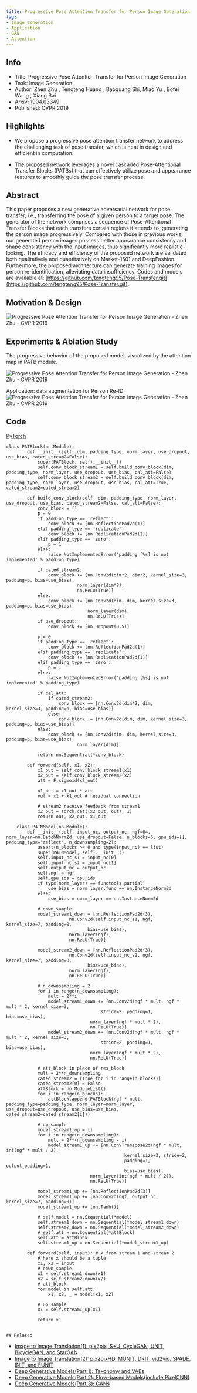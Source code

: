 ```yaml
---
title: Progressive Pose Attention Transfer for Person Image Generation - Zhen Zhu - CVPR 2019
tag:
- Image Generation
- Application
- GAN
- Attention
---
```




## Info

- Title: Progressive Pose Attention Transfer for Person Image Generation
- Task: Image Generation
- Author: Zhen Zhu , Tengteng Huang , Baoguang Shi, Miao Yu , Bofei Wang , Xiang Bai
- Arxiv: [1904.03349](https://arxiv.org/abs/1904.03349)
- Published: CVPR 2019

## Highlights

- We propose a progressive pose attention transfer network to address the challenging task of pose transfer, which is neat in design and efficient in computation.

- The proposed network leverages a novel cascaded Pose-Attentional Transfer Blocks (PATBs) that can effectively utilize pose and appearance features to smoothly guide the pose transfer process.

## Abstract

This paper proposes a new generative adversarial network for pose transfer, i.e., transferring the pose of a given person to a target pose. The generator of the network comprises a sequence of Pose-Attentional Transfer Blocks that each transfers certain regions it attends to, generating the person image progressively. Compared with those in previous works, our generated person images possess better appearance consistency and shape consistency with the input images, thus significantly more realistic-looking. The efficacy and efficiency of the proposed network are validated both qualitatively and quantitatively on Market-1501 and DeepFashion. Furthermore, the proposed architecture can generate training images for person re-identification, alleviating data insufficiency. Codes and models are available at: [https://github.com/tengteng95/Pose-Transfer.git](https://github.com/tengteng95/Pose-Transfer.git).

## Motivation & Design

![Progressive Pose Attention Transfer for Person Image Generation - Zhen Zhu - CVPR 2019](https://i.imgur.com/zzVHnnv.png)



## Experiments & Ablation Study

The progressive behavior of the proposed model, visualized by the attention map in PATB module.

![Progressive Pose Attention Transfer for Person Image Generation - Zhen Zhu - CVPR 2019](https://i.imgur.com/kUoitFR.png)

<script async src="https://pagead2.googlesyndication.com/pagead/js/adsbygoogle.js"></script>
<ins class="adsbygoogle"
     style="display:block; text-align:center;"
     data-ad-layout="in-article"
     data-ad-format="fluid"
     data-ad-client="ca-pub-4466575858054752"
     data-ad-slot="8787986126"></ins>
<script>
     (adsbygoogle = window.adsbygoogle || []).push({});
</script>

Application: data augmentation for Person Re-ID
![Progressive Pose Attention Transfer for Person Image Generation - Zhen Zhu - CVPR 2019](https://i.imgur.com/Y4QuLOb.png)

## Code

[PyTorch]([https://github.com/tengteng95/Pose-Transfer](https://github.com/tengteng95/Pose-Transfer))

```
class PATBlock(nn.Module):
        def __init__(self, dim, padding_type, norm_layer, use_dropout, use_bias, cated_stream2=False):
            super(PATBlock, self).__init__()
            self.conv_block_stream1 = self.build_conv_block(dim, padding_type, norm_layer, use_dropout, use_bias, cal_att=False)
            self.conv_block_stream2 = self.build_conv_block(dim, padding_type, norm_layer, use_dropout, use_bias, cal_att=True, cated_stream2=cated_stream2)
    
        def build_conv_block(self, dim, padding_type, norm_layer, use_dropout, use_bias, cated_stream2=False, cal_att=False):
            conv_block = []
            p = 0
            if padding_type == 'reflect':
                conv_block += [nn.ReflectionPad2d(1)]
            elif padding_type == 'replicate':
                conv_block += [nn.ReplicationPad2d(1)]
            elif padding_type == 'zero':
                p = 1
            else:
                raise NotImplementedError('padding [%s] is not implemented' % padding_type)
    
            if cated_stream2:
                conv_block += [nn.Conv2d(dim*2, dim*2, kernel_size=3, padding=p, bias=use_bias),
                           norm_layer(dim*2),
                           nn.ReLU(True)]
            else:
                conv_block += [nn.Conv2d(dim, dim, kernel_size=3, padding=p, bias=use_bias),
                               norm_layer(dim),
                               nn.ReLU(True)]
            if use_dropout:
                conv_block += [nn.Dropout(0.5)]
    
            p = 0
            if padding_type == 'reflect':
                conv_block += [nn.ReflectionPad2d(1)]
            elif padding_type == 'replicate':
                conv_block += [nn.ReplicationPad2d(1)]
            elif padding_type == 'zero':
                p = 1
            else:
                raise NotImplementedError('padding [%s] is not implemented' % padding_type)
    
            if cal_att:
                if cated_stream2:
                    conv_block += [nn.Conv2d(dim*2, dim, kernel_size=3, padding=p, bias=use_bias)]
                else:
                    conv_block += [nn.Conv2d(dim, dim, kernel_size=3, padding=p, bias=use_bias)]
            else:
                conv_block += [nn.Conv2d(dim, dim, kernel_size=3, padding=p, bias=use_bias),
                           norm_layer(dim)]
    
            return nn.Sequential(*conv_block)
    
        def forward(self, x1, x2):
            x1_out = self.conv_block_stream1(x1)
            x2_out = self.conv_block_stream2(x2)
            att = F.sigmoid(x2_out)
    
            x1_out = x1_out * att
            out = x1 + x1_out # residual connection
    
            # stream2 receive feedback from stream1
            x2_out = torch.cat((x2_out, out), 1)
            return out, x2_out, x1_out

    class PATNModel(nn.Module):
        def __init__(self, input_nc, output_nc, ngf=64, norm_layer=nn.BatchNorm2d, use_dropout=False, n_blocks=6, gpu_ids=[], padding_type='reflect', n_downsampling=2):
            assert(n_blocks >= 0 and type(input_nc) == list)
            super(PATNModel, self).__init__()
            self.input_nc_s1 = input_nc[0]
            self.input_nc_s2 = input_nc[1]
            self.output_nc = output_nc
            self.ngf = ngf
            self.gpu_ids = gpu_ids
            if type(norm_layer) == functools.partial:
                use_bias = norm_layer.func == nn.InstanceNorm2d
            else:
                use_bias = norm_layer == nn.InstanceNorm2d
    
            # down_sample
            model_stream1_down = [nn.ReflectionPad2d(3),
                        nn.Conv2d(self.input_nc_s1, ngf, kernel_size=7, padding=0,
                               bias=use_bias),
                        norm_layer(ngf),
                        nn.ReLU(True)]
    
            model_stream2_down = [nn.ReflectionPad2d(3),
                        nn.Conv2d(self.input_nc_s2, ngf, kernel_size=7, padding=0,
                               bias=use_bias),
                        norm_layer(ngf),
                        nn.ReLU(True)]
    
            # n_downsampling = 2
            for i in range(n_downsampling):
                mult = 2**i
                model_stream1_down += [nn.Conv2d(ngf * mult, ngf * mult * 2, kernel_size=3,
                                    stride=2, padding=1, bias=use_bias),
                                norm_layer(ngf * mult * 2),
                                nn.ReLU(True)]
                model_stream2_down += [nn.Conv2d(ngf * mult, ngf * mult * 2, kernel_size=3,
                                    stride=2, padding=1, bias=use_bias),
                                norm_layer(ngf * mult * 2),
                                nn.ReLU(True)]
    
            # att_block in place of res_block
            mult = 2**n_downsampling
            cated_stream2 = [True for i in range(n_blocks)]
            cated_stream2[0] = False
            attBlock = nn.ModuleList()
            for i in range(n_blocks):
                attBlock.append(PATBlock(ngf * mult, padding_type=padding_type, norm_layer=norm_layer, use_dropout=use_dropout, use_bias=use_bias, cated_stream2=cated_stream2[i]))
    
            # up_sample
            model_stream1_up = []
            for i in range(n_downsampling):
                mult = 2**(n_downsampling - i)
                model_stream1_up += [nn.ConvTranspose2d(ngf * mult, int(ngf * mult / 2),
                                             kernel_size=3, stride=2,
                                             padding=1, output_padding=1,
                                             bias=use_bias),
                                norm_layer(int(ngf * mult / 2)),
                                nn.ReLU(True)]
    
            model_stream1_up += [nn.ReflectionPad2d(3)]
            model_stream1_up += [nn.Conv2d(ngf, output_nc, kernel_size=7, padding=0)]
            model_stream1_up += [nn.Tanh()]
    
            # self.model = nn.Sequential(*model)
            self.stream1_down = nn.Sequential(*model_stream1_down)
            self.stream2_down = nn.Sequential(*model_stream2_down)
            # self.att = nn.Sequential(*attBlock)
            self.att = attBlock
            self.stream1_up = nn.Sequential(*model_stream1_up)
    
        def forward(self, input): # x from stream 1 and stream 2
            # here x should be a tuple
            x1, x2 = input
            # down_sample
            x1 = self.stream1_down(x1)
            x2 = self.stream2_down(x2)
            # att_block
            for model in self.att:
                x1, x2, _ = model(x1, x2)
    
            # up_sample
            x1 = self.stream1_up(x1)
    
            return x1
            
```

    ## Related
- [Image to Image Translation(1): pix2pix, S+U, CycleGAN, UNIT, BicycleGAN, and StarGAN](https://arxivnote.ddlee.cn/Image-to-image-Translation-pix2pix-CycleGAN-UNIT-BicycleGAN-StarGAN.html)
- [Image to Image Translation(2): pix2pixHD, MUNIT, DRIT, vid2vid, SPADE, INIT, and FUNIT](https://arxivnote.ddlee.cn/Image-to-image-Translation-pix2pixHD-MUNIT-DRIT-vid2vid-SPADE-INIT-FUNIT.html)
- [Deep Generative Models(Part 1): Taxonomy and VAEs](https://arxivnote.ddlee.cn/Deep-Generative-Models-Taxonomy-VAE.html)
- [Deep Generative Models(Part 2): Flow-based Models(include PixelCNN)](https://arxivnote.ddlee.cn/Deep-Generative-Models-Flow-based-Models-PixelCNN.html)
- [Deep Generative Models(Part 3): GANs](https://arxivnote.ddlee.cn/Deep-Generative-Models-GAN-WGAN-SAGAN-StyleGAN-BigGAN.html)
